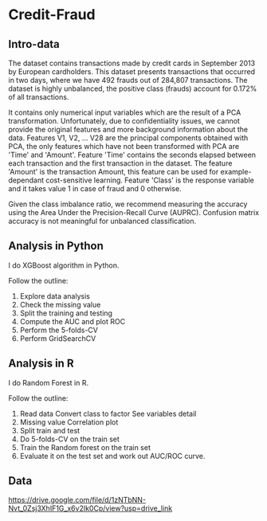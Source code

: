 # Credit-Fraud

## Intro-data
The dataset contains transactions made by credit cards in September 2013 by European cardholders.
This dataset presents transactions that occurred in two days, where we have 492 frauds out of 284,807 transactions. The dataset is highly unbalanced, the positive class (frauds) account for 0.172% of all transactions.

It contains only numerical input variables which are the result of a PCA transformation. Unfortunately, due to confidentiality issues, we cannot provide the original features and more background information about the data. Features V1, V2, … V28 are the principal components obtained with PCA, the only features which have not been transformed with PCA are 'Time' and 'Amount'. Feature 'Time' contains the seconds elapsed between each transaction and the first transaction in the dataset. The feature 'Amount' is the transaction Amount, this feature can be used for example-dependant cost-sensitive learning. Feature 'Class' is the response variable and it takes value 1 in case of fraud and 0 otherwise.

Given the class imbalance ratio, we recommend measuring the accuracy using the Area Under the Precision-Recall Curve (AUPRC). Confusion matrix accuracy is not meaningful for unbalanced classification.

## Analysis in Python
I do XGBoost algorithm in Python. 

Follow the outline: 

1. Explore data analysis
2. Check the missing value
3. Split the training and testing
4. Compute the AUC and plot ROC
5. Perform the 5-folds-CV
6. Perform GridSearchCV

## Analysis in R
I do Random Forest in R.

Follow the outline:

1. Read data  Convert class to factor See variables detail 
2. Missing value  Correlation plot 
3. Split train and test 
4. Do 5-folds-CV on the train set 
5. Train the Random forest on the train set
6. Evaluate it on the test set and work out AUC/ROC curve.

## Data
https://drive.google.com/file/d/1zNTbNN-Nvt_0Zsj3XhIF1G_x6v2Ik0Cp/view?usp=drive_link
